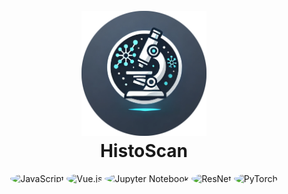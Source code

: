 <h1 align="center">
  <br>
    <img src="./images/histoscan-logo.png" alt="HistoScan Image" width="200">
  <br>
  HistoScan
  <br>
</h1>

<div align="center">
    <img src="https://img.shields.io/badge/JavaScript-F7DF1E.svg?style=for-the-badge&logo=javascript&logoColor=black" alt="JavaScript" style="border-radius: 50%;">
    <img src="https://img.shields.io/badge/Vue.js-4FC08D.svg?style=for-the-badge&logo=vue.js&logoColor=white" alt="Vue.js" style="border-radius: 50%;">
    <img src="https://img.shields.io/badge/Jupyter-F37626.svg?style=for-the-badge&logo=jupyter&logoColor=white" alt="Jupyter Notebook" style="border-radius: 50%;">
    <img src="https://img.shields.io/badge/ResNet-0071C5.svg?style=for-the-badge&logo=resnet&logoColor=white" alt="ResNet" style="border-radius: 50%;">
    <img src="https://img.shields.io/badge/PyTorch-EE4C2C.svg?style=for-the-badge&logo=pytorch&logoColor=white" alt="PyTorch" style="border-radius: 50%;">
</div>

